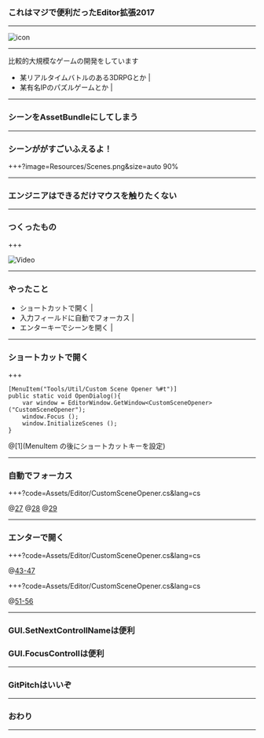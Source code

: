 ### これはマジで便利だったEditor拡張2017
---

![icon](https://github.com/K-U-.png)

---

比較的大規模なゲームの開発をしています
- 某リアルタイムバトルのある3DRPGとか |
- 某有名IPのパズルゲームとか |

---

### シーンをAssetBundleにしてしまう

---

### シーンががすごいふえるよ！
+++?image=Resources/Scenes.png&size=auto 90%

---

### エンジニアはできるだけマウスを触りたくない

---

### つくったもの

+++

![Video](https://vimeo.com/246468229)

---

### やったこと

- ショートカットで開く |
- 入力フィールドに自動でフォーカス |
- エンターキーでシーンを開く |

---

### ショートカットで開く

+++

```
[MenuItem("Tools/Util/Custom Scene Opener %#t")]
public static void OpenDialog(){
    var window = EditorWindow.GetWindow<CustomSceneOpener> ("CustomSceneOpener");
    window.Focus ();
    window.InitializeScenes ();
}
```

@[1](MenuItem の後にショートカットキーを設定)

---

### 自動でフォーカス

+++?code=Assets/Editor/CustomSceneOpener.cs&lang=cs

@[27](GUIに名前をつける)
@[28](GUIを生成する)
@[29](名前を指定してフォーカスする)

---

### エンターで開く

+++?code=Assets/Editor/CustomSceneOpener.cs&lang=cs

@[43-47](キー入力を見てひらく)

+++?code=Assets/Editor/CustomSceneOpener.cs&lang=cs

@[51-56](シーンを開く処理はいい感じに)

---

### GUI.SetNextControllNameは便利
### GUI.FocusControllは便利

---

### GitPitchはいいぞ

---

### おわり

---
